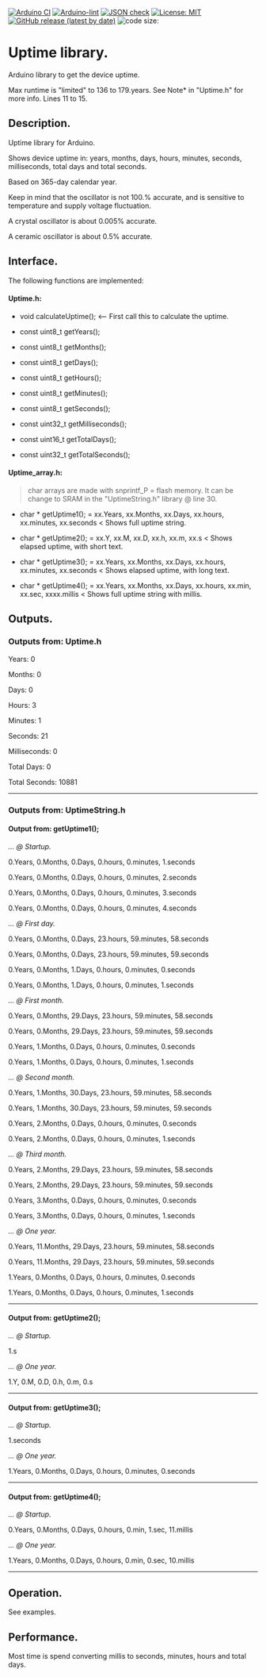 [![Arduino CI](https://github.com/XbergCode/Uptime/workflows/Arduino%20CI/badge.svg)](https://github.com/marketplace/actions/arduino_ci)
[![Arduino-lint](https://github.com/XbergCode/Uptime/actions/workflows/arduino-lint.yml/badge.svg)](https://github.com/XbergCode/Uptime/actions/workflows/arduino-lint.yml)
[![JSON check](https://github.com/XbergCode/Uptime/actions/workflows/jsoncheck.yml/badge.svg)](https://github.com/XbergCode/Uptime/actions/workflows/jsoncheck.yml)
[![License: MIT](https://img.shields.io/github/license/XbergCode/Uptime)](https://github.com/XbergCode/Uptime/blob/master/LICENSE)
[![GitHub release (latest by date)](https://img.shields.io/github/v/release/XbergCode/Uptime)](https://github.com/XbergCode/Uptime/releases)
![code size:](https://img.shields.io/github/languages/code-size/XbergCode/Uptime)


# Uptime library.
Arduino library to get the device uptime.

Max runtime is "limited" to 136 to 179.years. See Note* in "Uptime.h" for more info. Lines 11 to 15.


## Description.

Uptime library for Arduino. 

Shows device uptime in: years, months, days, hours, minutes, seconds, milliseconds, total days and total seconds.

Based on 365-day calendar year.

Keep in mind that the oscillator is not 100.% accurate, and is sensitive to temperature and supply voltage fluctuation.

A crystal oscillator is about 0.005% accurate.

A ceramic oscillator is about 0.5% accurate.


## Interface.

The following functions are implemented:

#### Uptime.h:

* void calculateUptime();  <-- First call this to calculate the uptime.

* const uint8_t  getYears();

* const uint8_t  getMonths();

* const uint8_t  getDays();

* const uint8_t  getHours();

* const uint8_t  getMinutes();

* const uint8_t  getSeconds();

* const uint32_t getMilliseconds();

* const uint16_t getTotalDays();

* const uint32_t getTotalSeconds();

#### Uptime_array.h:

> char arrays are made with snprintf_P = flash memory. It can be change to SRAM in the "UptimeString.h" library @ line 30.

* char * getUptime1();  = xx.Years, xx.Months, xx.Days, xx.hours, xx.minutes, xx.seconds      < Shows full uptime string.

* char * getUptime2();  = xx.Y, xx.M, xx.D, xx.h, xx.m, xx.s              		                 < Shows elapsed uptime, with short text.

* char * getUptime3();  = xx.Years, xx.Months, xx.Days, xx.hours, xx.minutes, xx.seconds      < Shows elapsed uptime, with long text.

* char * getUptime4();  = xx.Years, xx.Months, xx.Days, xx.hours, xx.min, xx.sec, xxxx.millis < Shows full uptime string with millis.


## Outputs.

### Outputs from: Uptime.h

Years: 0

Months: 0

Days: 0

Hours: 3

Minutes: 1

Seconds: 21

Milliseconds: 0

Total Days: 0

Total Seconds: 10881

------------------------------------------------------------------------

### Outputs from: UptimeString.h

#### Output from: getUptime1();

*... @ Startup.*

0.Years, 0.Months, 0.Days, 0.hours, 0.minutes, 1.seconds

0.Years, 0.Months, 0.Days, 0.hours, 0.minutes, 2.seconds

0.Years, 0.Months, 0.Days, 0.hours, 0.minutes, 3.seconds

0.Years, 0.Months, 0.Days, 0.hours, 0.minutes, 4.seconds

*... @ First day.*

0.Years, 0.Months, 0.Days, 23.hours, 59.minutes, 58.seconds

0.Years, 0.Months, 0.Days, 23.hours, 59.minutes, 59.seconds

0.Years, 0.Months, 1.Days, 0.hours, 0.minutes, 0.seconds

0.Years, 0.Months, 1.Days, 0.hours, 0.minutes, 1.seconds

*... @ First month.*

0.Years, 0.Months, 29.Days, 23.hours, 59.minutes, 58.seconds

0.Years, 0.Months, 29.Days, 23.hours, 59.minutes, 59.seconds

0.Years, 1.Months, 0.Days, 0.hours, 0.minutes, 0.seconds

0.Years, 1.Months, 0.Days, 0.hours, 0.minutes, 1.seconds

*... @ Second month.*

0.Years, 1.Months, 30.Days, 23.hours, 59.minutes, 58.seconds

0.Years, 1.Months, 30.Days, 23.hours, 59.minutes, 59.seconds

0.Years, 2.Months, 0.Days, 0.hours, 0.minutes, 0.seconds

0.Years, 2.Months, 0.Days, 0.hours, 0.minutes, 1.seconds

*... @ Third month.*

0.Years, 2.Months, 29.Days, 23.hours, 59.minutes, 58.seconds

0.Years, 2.Months, 29.Days, 23.hours, 59.minutes, 59.seconds

0.Years, 3.Months, 0.Days, 0.hours, 0.minutes, 0.seconds

0.Years, 3.Months, 0.Days, 0.hours, 0.minutes, 1.seconds

*... @ One year.*

0.Years, 11.Months, 29.Days, 23.hours, 59.minutes, 58.seconds

0.Years, 11.Months, 29.Days, 23.hours, 59.minutes, 59.seconds

1.Years, 0.Months, 0.Days, 0.hours, 0.minutes, 0.seconds

1.Years, 0.Months, 0.Days, 0.hours, 0.minutes, 1.seconds

------------------------------------------------------------------------

#### Output from: getUptime2();

*... @ Startup.*

1.s

*... @ One year.*

1.Y, 0.M, 0.D, 0.h, 0.m, 0.s

------------------------------------------------------------------------

#### Output from: getUptime3();

*... @ Startup.*

1.seconds

*... @ One year.*

1.Years, 0.Months, 0.Days, 0.hours, 0.minutes, 0.seconds

------------------------------------------------------------------------

#### Output from: getUptime4();

*... @ Startup.*

0.Years, 0.Months, 0.Days, 0.hours, 0.min, 1.sec, 11.millis

*... @ One year.*

1.Years, 0.Months, 0.Days, 0.hours, 0.min, 0.sec, 10.millis

------------------------------------------------------------------------


## Operation.

See examples.


## Performance.

Most time is spend converting millis to seconds, minutes, hours and total days.
